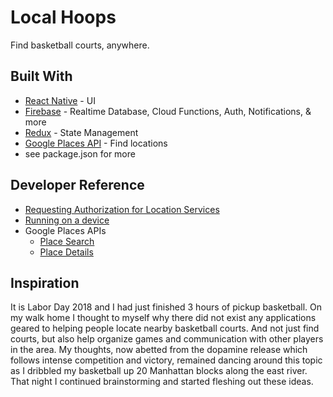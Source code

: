 # Local Hoops

Find basketball courts, anywhere.

## Built With

- [React Native](https://facebook.github.io/react-native/) - UI
- [Firebase](https://firebase.google.com/) - Realtime Database, Cloud Functions, Auth, Notifications, & more
- [Redux](https://redux.js.org/) - State Management
- [Google Places API](https://developers.google.com/places/web-service/search) - Find locations
- see package.json for more

## Developer Reference

- [Requesting Authorization for Location Services](https://developer.apple.com/documentation/corelocation/requesting_authorization_for_location_services)
- [Running on a device](https://reactnative.dev/docs/running-on-device)
- Google Places APIs
  - [Place Search](https://developers.google.com/places/web-service/search)
  - [Place Details](https://developers.google.com/places/web-service/details)

## Inspiration

It is Labor Day 2018 and I had just finished 3 hours of pickup basketball. On my walk home I thought to myself why there did not exist any applications geared to helping people locate nearby basketball courts. And not just find courts, but also help organize games and communication with other players in the area. My thoughts, now abetted from the dopamine release which follows intense competition and victory, remained dancing around this topic as I dribbled my basketball up 20 Manhattan blocks along the east river. That night I continued brainstorming and started fleshing out these ideas.
